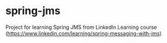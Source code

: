 # spring-jms
Project for learning Spring JMS from LinkedIn Learning course (https://www.linkedin.com/learning/spring-messaging-with-jms)
